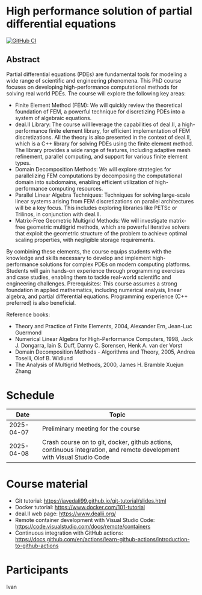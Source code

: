 # High performance solution of partial differential equations

[![GitHub CI](https://github.com/luca-heltai/hpspde/actions/workflows/gtest.yaml/badge.svg)](https://github.com/luca-heltai/hpspde/actions/workflows/gtest.yaml)

## Abstract

Partial differential equations (PDEs) are fundamental tools for modeling a wide range of scientific and engineering phenomena. This PhD course focuses on developing high-performance computational methods for solving real world PDEs.
The course will explore the following key areas:

- Finite Element Method (FEM): We will quickly review the theoretical foundation of FEM, a powerful technique for discretizing PDEs into a system of algebraic equations.
- deal.II Library: The course will leverage the capabilities of deal.II, a high-performance finite element library, for efficient implementation of FEM discretizations. All the theory is also presented in the context of deal.II, which is a C++ library for solving PDEs using the finite element method. The library provides a wide range of features, including adaptive mesh refinement, parallel computing, and support for various finite element types.
- Domain Decomposition Methods: We will explore strategies for parallelizing FEM computations by decomposing the computational domain into subdomains, enabling efficient utilization of high-performance computing resources.
- Parallel Linear Algebra Techniques: Techniques for solving large-scale linear systems arising from FEM discretizations on parallel architectures will be a key focus. This includes exploring libraries like PETSc or Trilinos, in conjunction with deal.II.
- Matrix-Free Geometric Multigrid Methods: We will investigate matrix-free geometric multigrid methods, which are  powerful iterative solvers that exploit the geometric structure of the problem to achieve optimal scaling properties, with negligible storage requirements.

By combining these elements, the course equips students with the knowledge and skills necessary to develop and implement high-performance solutions for complex PDEs on modern computing platforms. Students will gain hands-on experience through programming exercises and case studies, enabling them to tackle real-world scientific and engineering challenges.
Prerequisites: This course assumes a strong foundation in applied mathematics, including numerical analysis, linear algebra, and partial differential equations. Programming experience (C++ preferred) is also beneficial.

Reference books:

- Theory and Practice of Finite Elements, 2004, Alexander Ern, Jean-Luc Guermond
- Numerical Linear Algebra for High-Performance Computers, 1998, Jack J. Dongarra, Iain S. Duff, Danny C. Sorensen, Henk A. van der Vorst
- Domain Decomposition Methods - Algorithms and Theory, 2005, Andrea Toselli, Olof B. Widlund
- The Analysis of Multigrid Methods, 2000, James H. Bramble Xuejun Zhang

# Schedule

| Date       | Topic                                                                 |
|------------|----------------------------------------------------------------------|
| 2025-04-07 | Preliminary meeting for the course                                   |
| 2025-04-08 | Crash course on to git, docker, github actions, continuous integration, and remote development with Visual Studio Code                               |

# Course material

- Git tutorial: <https://javedali99.github.io/git-tutorial/slides.html>
- Docker tutorial: <https://www.docker.com/101-tutorial>
- deal.II web page: <https://www.dealii.org/>
- Remote container development with Visual Studio Code: <https://code.visualstudio.com/docs/remote/containers>
- Continuous integration with GitHub actions: <https://docs.github.com/en/actions/learn-github-actions/introduction-to-github-actions>

# Participants

Ivan